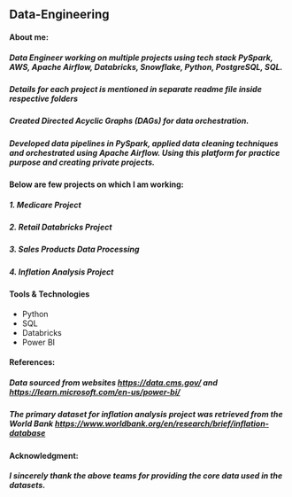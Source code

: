 ## Data-Engineering

#### About me:
##### Data Engineer working on multiple projects using tech stack PySpark, AWS, Apache Airflow, Databricks, Snowflake, Python, PostgreSQL, SQL. 

##### Details for each project is mentioned in separate readme file inside respective folders
##### Created Directed Acyclic Graphs (DAGs) for data orchestration.
##### Developed data pipelines in PySpark, applied data cleaning techniques and orchestrated using Apache Airflow. Using this platform for practice purpose and creating private projects.

#### Below are few projects on which I am working:
##### 1. Medicare Project
##### 2. Retail Databricks Project
##### 3. Sales Products Data Processing
##### 4. Inflation Analysis Project

#### Tools & Technologies
- Python 
- SQL 
- Databricks
- Power BI

#### References: 
##### Data sourced from websites https://data.cms.gov/ and https://learn.microsoft.com/en-us/power-bi/
##### The primary dataset for inflation analysis project was retrieved from the World Bank https://www.worldbank.org/en/research/brief/inflation-database

#### Acknowledgment:
##### I sincerely thank the above teams for providing the core data used in the datasets.
